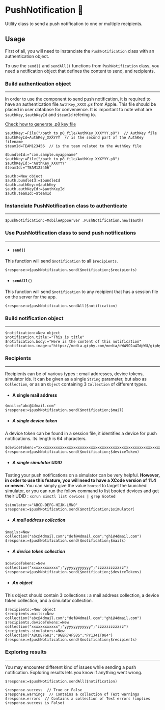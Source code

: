 # PushNotification 🔔

Utility class to send a push notification to one or multiple recipients.

## Usage

First of all, you will need to instanciate the `PushNotification` class with an authentication object.

To use the `send()`  and `sendAll()` functions from `PushNotification` class, you need a notification object that defines the content to send, and recipients.

### Build authentication object 

---

In order to use the component to send push notification, it is required to have an authentication file `AuthKey_XXXX.p8` from Apple.
This file should be placed in user database for convenience.
It is important to note what are `$authKey`, `$authKeyId` and `$teamId` refering to.

<a href="../Generate_p8.md">Check how to generate .p8 key file</a>

```4d
$authKey:=File("/path_to_p8_file/AuthKey_XXXYYY.p8")  // AuthKey file
$authKeyId=AuthKey_XXXYYY  // is the second part of the AuthKey filename
$teamId=TEAM123456  // is the team related to the AuthKey file
```

```4d
$bundleId:="com.sample.myappname"
$authKey:=File("/path_to_p8_file/AuthKey_XXXYYY.p8")
$authKeyId:="AuthKey_XXXYYY"
$teamId:="TEAM123456"

$auth:=New object
$auth.bundleId:=$bundleId
$auth.authKey:=$authKey
$auth.authKeyId:=$authKeyId
$auth.teamId:=$teamId
```


### Instanciate PushNotification class to authenticate

---

```4d
$pushNotification:=MobileAppServer .PushNotification.new($auth)
```

### Use PushNotification class to send push notifications

---

- #### `send()`

This function will send `$notification` to all `$recipients`.

```4d
$response:=$pushNotification.send($notification;$recipients)
```

- #### `sendAll()`

This function will send `$notification` to any recipient that has a session file on the server for the app.

```4d
$response:=$pushNotification.sendAll($notification)
```

### Build notification object

---

```4d
$notification:=New object
$notification.title:="This is title"
$notification.body:="Here is the content of this notification"
$notification.image:="https://media.giphy.com/media/eWW9O2a4IdpWU/giphy.gif"
```

### Recipients

---

Recipients can be of various types : email addresses, device tokens, simulator ids. It can be given as a single `String` parameter, but also as `Collection`, or as an `Object` containing 3 `Collection` of different types.

- #### A single mail address

```4d
$mail:="abc@4dmail.com"
$response:=$pushNotification.send($notification;$mail)
```

- ##### A single device token

A device token can be found in a session file, it identifies a device for push notifications. Its length is 64 characters.

```4d
$deviceToken:="xxxxxxxxxxxxxxxxxxxxxxxxxxxxxxxxxxxxxxxxxxxxxxxxxxxxxxxxxxxxxxxx"
$response:=$pushNotification.send($notification;$deviceToken)
```

- ##### A single simulator UDID

Testing your push notifications on a simulator can be very helpful. **However, in order to use this feature, you will need to have a XCode version of 11.4 or newer.**
You can simply give the value `booted` to target the launched simulator, or you can run the follow command to list booted devices and get their UDID : `xcrun simctl list devices | grep Booted`

```4d
$simulator:="ABCD-DEFG-HIJK-LMNO"
$response:=$pushNotification.send($notification;$simulator)
```

- ##### A mail address collection

```4d
$mails:=New collection("abc@4dmail.com";"def@4dmail.com";"ghi@4dmail.com")
$response:=$pushNotification.send($notification;$mails)
```

- ##### A device token collection

```4d
$deviceTokens:=New collection("xxxxxxxxxxxx";"yyyyyyyyyyyy";"zzzzzzzzzzzz")
$response:=$pushNotification.send($notification;$deviceTokens)
```

- ##### An object

This object should contain 3 collections : a mail address collection, a device token collection, and a simulator collection.

```4d
$recipients:=New object
$recipients.mails:=New collection("abc@4dmail.com";"def@4dmail.com";"ghi@4dmail.com")
$recipients.deviceTokens:=New collection("xxxxxxxxxxxx";"yyyyyyyyyyyy";"zzzzzzzzzzzz")
$recipients.simulators:=New collection("ABCDEFGHI";"9GER74FS8S";"PY1J4IT984")
$response:=$pushNotification.send($notification;$recipients)
```

### Exploring results

---

You may encounter different kind of issues while sending a push notification. Exploring results lets you know if anything went wrong.

```4d
$response:=$pushNotification.sendAll($notification)

$response.success  // True or False
$response.warnings  // Contains a collection of Text warnings
$response.errors  // Contains a collection of Text errors (implies $response.success is False)
```
